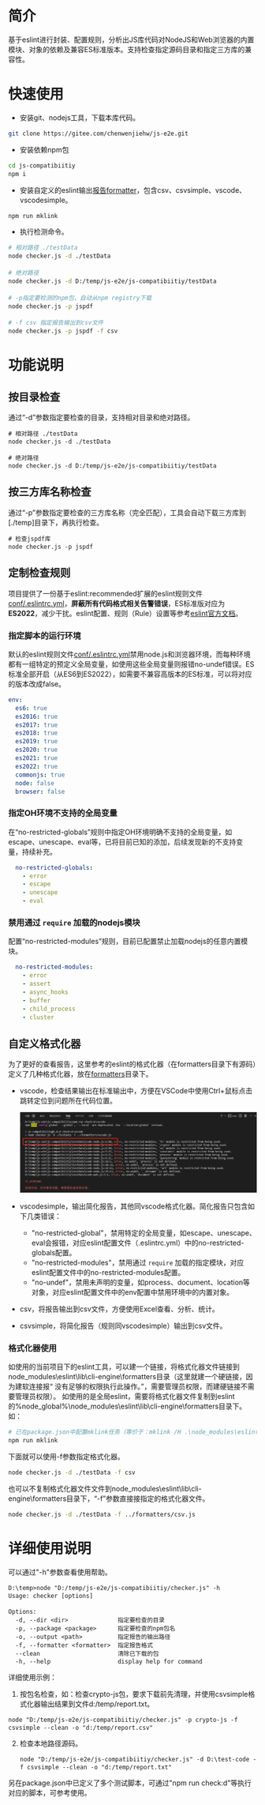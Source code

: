 # 简介
基于eslint进行封装、配置规则，分析出JS库代码对NodeJS和Web浏览器的内置模块、对象的依赖及兼容ES标准版本。支持检查指定源码目录和指定三方库的兼容性。

# 快速使用

- 安装git、nodejs工具，下载本库代码。

```bash
git clone https://gitee.com/chenwenjiehw/js-e2e.git
```

- 安装依赖npm包

```bash
cd js-compatibiitiy
npm i
```

- 安装自定义的eslint输出[报告formatter](./formatters/)，包含csv、csvsimple、vscode、vscodesimple。
```bash
npm run mklink
```

- 执行检测命令。

```bash
# 相对路径 ./testData
node checker.js -d ./testData

# 绝对路径
node checker.js -d D:/temp/js-e2e/js-compatibiitiy/testData

# -p指定要检测的npm包，自动从npm registry下载
node checker.js -p jspdf

# -f csv 指定报告输出到csv文件
node checker.js -p jspdf -f csv

```


# 功能说明

## 按目录检查

通过“-d”参数指定要检查的目录，支持相对目录和绝对路径。
```
# 相对路径 ./testData
node checker.js -d ./testData

# 绝对路径
node checker.js -d D:/temp/js-e2e/js-compatibiitiy/testData
```

## 按三方库名称检查

通过“-p”参数指定要检查的三方库名称（完全匹配），工具会自动下载三方库到[./temp]目录下，再执行检查。

```
# 检查jspdf库
node checker.js -p jspdf
```

## 定制检查规则

项目提供了一份基于eslint:recommended扩展的eslint规则文件[conf/.eslintrc.yml](conf/.eslintrc.yml)，**屏蔽所有代码格式相关告警错误**，ES标准版对应为**ES2022**，减少干扰。eslint配置、规则（Rule）设置等参考[eslint官方文档](http://eslint.cn/docs/rules/)。

### 指定脚本的运行环境

默认的eslint规则文件[conf/.eslintrc.yml](conf/.eslintrc.yml)禁用node.js和浏览器环境，而每种环境都有一组特定的预定义全局变量，如使用这些全局变量则报错no-undef错误。ES标准全部开启（从ES6到ES2022），如需要不兼容高版本的ES标准，可以将对应的版本改成false。

```yaml
env:
  es6: true
  es2016: true
  es2017: true
  es2018: true
  es2019: true
  es2020: true
  es2021: true
  es2022: true
  commonjs: true
  node: false
  browser: false
```

### 指定OH环境不支持的全局变量

在“no-restricted-globals”规则中指定OH环境明确不支持的全局变量，如escape、unescape、eval等，已将目前已知的添加，后续发现新的不支持变量，持续补充。

```yaml
  no-restricted-globals:
    - error
    - escape
    - unescape
    - eval
```

### 禁用通过 `require` 加载的nodejs模块

配置“no-restricted-modules”规则，目前已配置禁止加载nodejs的任意内置模块。

```yaml
  no-restricted-modules:
    - error
    - assert
    - async_hooks
    - buffer
    - child_process
    - cluster
```

## 自定义格式化器

为了更好的查看报告，这里参考的eslint的格式化器（在formatters目录下有源码）定义了几种格式化器，放在[formatters](./formatters)目录下。
- vscode，检查结果输出在标准输出中，方便在VSCode中使用Ctrl+鼠标点击跳转定位到问题所在代码位置。

  ![](./doc/img/vscode-report.png)

- vscodesimple，输出简化报告，其他同vscode格式化器。简化报告只包含如下几类错误：
  - "no-restricted-global"，禁用特定的全局变量，如escape、unescape、eval会报错，对应eslint配置文件（.eslintrc.yml）中的no-restricted-globals配置。
  - "no-restricted-modules"，禁用通过 `require` 加载的指定模块，对应eslint配置文件中的no-restricted-modules配置。
  - "no-undef"，禁用未声明的变量，如process、document、location等对象，对应eslint配置文件中的env配置中禁用环境中的内置对象。

- csv，将报告输出到csv文件，方便使用Excel查看、分析、统计。

- csvsimple，将简化报告（规则同vscodesimple）输出到csv文件。

### 格式化器使用
如使用的当前项目下的eslint工具，可以建一个链接，将格式化器文件链接到node_modules\eslint\lib\cli-engine\formatters目录（这里就建一个硬链接，因为建软连接报“ 没有足够的权限执行此操作。”，需要管理员权限，而建硬链接不需要管理员权限）。
如使用的是全局eslint，需要将格式化器文件复制到eslint的%node_global%\node_modules\eslint\lib\cli-engine\formatters目录下。如：
```bash
# 已在package.json中配置mklink任务（等价于：mklink /H .\node_modules\eslint\lib\cli-engine\formatters\csv.js .\csv.js）
npm run mklink
```

下面就可以使用-f参数指定格式化器。
```bash
node checker.js -d ./testData -f csv
```

也可以不复制格式化器文件文件到node_modules\eslint\lib\cli-engine\formatters目录下，“-f”参数直接接指定的格式化器文件。

```bash
node checker.js -d ./testData -f ../formatters/csv.js
```

# 详细使用说明

可以通过"-h"参数查看使用帮助。

```
D:\temp>node "D:/temp/js-e2e/js-compatibiitiy/checker.js" -h
Usage: checker [options]

Options:
  -d, --dir <dir>              指定要检查的目录
  -p, --package <package>      指定要检查的npm包名
  -o, --output <path>          指定报告的输出路径
  -f, --formatter <formatter>  指定报告格式
  --clean                      清除已下载的包
  -h, --help                   display help for command
```

详细使用示例：

1. 按包名检查，如：检查crypto-js包，要求下载前先清理，并使用csvsimple格式化器输出结果到文件d:/temp/report.txt。

```
node "D:/temp/js-e2e/js-compatibiitiy/checker.js" -p crypto-js -f csvsimple --clean -o "d:/temp/report.csv"
```

2. 检查本地路径源码。

   ```
   node "D:/temp/js-e2e/js-compatibiitiy/checker.js" -d D:\test-code -f csvsimple --clean -o "d:/temp/report.txt"
   ```

另在package.json中已定义了多个测试脚本，可通过"npm run check:d"等执行对应的脚本，可参考使用。

